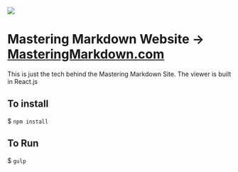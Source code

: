 [![](https://s3.amazonaws.com/f.cl.ly/items/2j1V113N3f38381D023Y/share@1x.png)](http://masteringmarkdown.com)

# Mastering Markdown Website → [MasteringMarkdown.com](http://masteringmarkdown.com)

This is just the tech behind the Mastering Markdown Site. The viewer is built in React.js

## To install

$ `npm install`

## To Run

$ `gulp`

